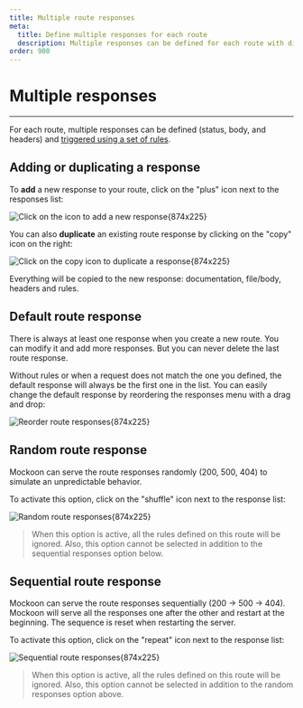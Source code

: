 ```yaml
---
title: Multiple route responses
meta:
  title: Define multiple responses for each route
  description: Multiple responses can be defined for each route with different body, headers and status. Learn how to create them and randomize them.
order: 900
---
```


# Multiple responses

---

For each route, multiple responses can be defined (status, body, and headers) and [triggered using a set of rules](docs:route-responses/dynamic-rules).

## Adding or duplicating a response

To **add** a new response to your route, click on the "plus" icon next to the responses list:

![Click on the icon to add a new response{874x225}](/images/docs/v1.14.0-add-route-response.png)

You can also **duplicate** an existing route response by clicking on the "copy" icon on the right:

![Click on the copy icon to duplicate a response{874x225}](/images/docs/v1.14.0-duplicate-route-response.png)

Everything will be copied to the new response: documentation, file/body, headers and rules.

## Default route response

There is always at least one response when you create a new route. You can modify it and add more responses. But you can never delete the last route response.

Without rules or when a request does not match the one you defined, the default response will always be the first one in the list. You can easily change the default response by reordering the responses menu with a drag and drop:

![Reorder route responses{874x225}](/images/docs/v1.14.0-reorder-responses.png)

## Random route response

Mockoon can serve the route responses randomly (200, 500, 404) to simulate an unpredictable behavior.

To activate this option, click on the "shuffle" icon next to the response list:

![Random route responses{874x225}](/images/docs/v1.14.0-random-route-responses.png)

> When this option is active, all the rules defined on this route will be ignored. Also, this option cannot be selected in addition to the sequential responses option below.

## Sequential route response

Mockoon can serve the route responses sequentially (200 → 500 → 404). Mockoon will serve all the responses one after the other and restart at the beginning. The sequence is reset when restarting the server.

To activate this option, click on the "repeat" icon next to the response list:

![Sequential route responses{874x225}](/images/docs/v1.14.0-sequential-route-responses.png)

> When this option is active, all the rules defined on this route will be ignored. Also, this option cannot be selected in addition to the random responses option above.
